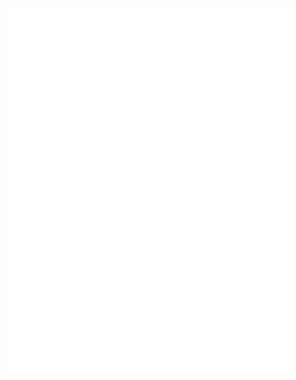 ![Terminal Card](https://raw.githubusercontent.com/Yeswanth-afk/Yeswanth-afk/main/terminal-card.svg)
